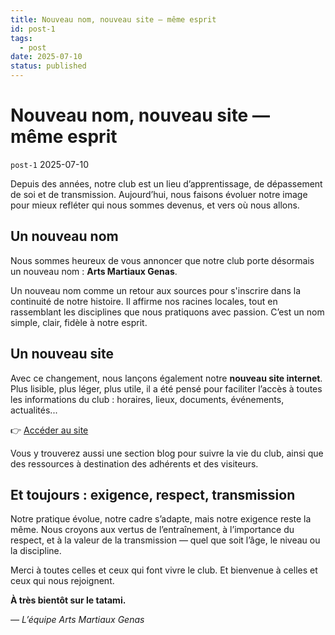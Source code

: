 ```yaml
---
title: Nouveau nom, nouveau site — même esprit
id: post-1
tags:
  - post
date: 2025-07-10
status: published
---
```

# Nouveau nom, nouveau site — même esprit
`post-1` 2025-07-10

Depuis des années, notre club est un lieu d’apprentissage, de dépassement de soi et de transmission. Aujourd’hui, nous faisons évoluer notre image pour mieux refléter qui nous sommes devenus, et vers où nous allons.

## Un nouveau nom

Nous sommes heureux de vous annoncer que notre club porte désormais un nouveau nom : **Arts Martiaux Genas**.

Un nouveau nom comme un retour aux sources pour s'inscrire dans la continuité de notre histoire. Il affirme nos racines locales, tout en rassemblant les disciplines que nous pratiquons avec passion. C’est un nom simple, clair, fidèle à notre esprit.

## Un nouveau site

Avec ce changement, nous lançons également notre **nouveau site internet**. Plus lisible, plus léger, plus utile, il a été pensé pour faciliter l’accès à toutes les informations du club : horaires, lieux, documents, événements, actualités...

👉 [Accéder au site](https://artsmartiauxgenas.fr)

Vous y trouverez aussi une section blog pour suivre la vie du club, ainsi que des ressources à destination des adhérents et des visiteurs.

## Et toujours : exigence, respect, transmission

Notre pratique évolue, notre cadre s’adapte, mais notre exigence reste la même. Nous croyons aux vertus de l’entraînement, à l’importance du respect, et à la valeur de la transmission — quel que soit l’âge, le niveau ou la discipline.

Merci à toutes celles et ceux qui font vivre le club. Et bienvenue à celles et ceux qui nous rejoignent.

**À très bientôt sur le tatami.**

*— L’équipe Arts Martiaux Genas*
